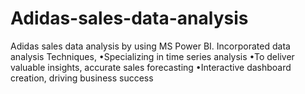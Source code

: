 # Adidas-sales-data-analysis
Adidas sales data analysis by using MS Power BI.
Incorporated data analysis Techniques,
•Specializing in time series analysis
•To deliver valuable insights, accurate sales forecasting
•Interactive dashboard creation, driving business success
